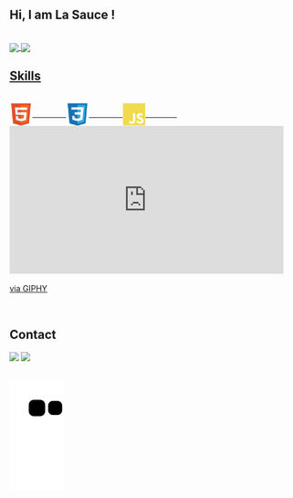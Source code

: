 ## Hi, I am La Sauce ! 
</br>

 <div>
  <a href="https://github.com/eagrundy">
   <img align="center" height="170" src="https://github-readme-stats.vercel.app/api/top-langs/?username=lasauceblanche&layout=compact&langs_count=16&theme=dracula"/>
  <img align="center" src="https://github-readme-stats.vercel.app/api?username=lasauceblanche&show_icons=true&theme=dracula&include_all_commits=true&count_private=true&hide=issues"/>
</div>
 
 ## Skills
<div style="display: inline_block"><br>

  <img height="40" align="center" alt="Erica-HTML" height="30" width="40" src="https://raw.githubusercontent.com/devicons/devicon/master/icons/html5/html5-original.svg">
 &nbsp;&nbsp;&nbsp;&nbsp;&nbsp;&nbsp;&nbsp;&nbsp;&nbsp;&nbsp;&nbsp;&nbsp;&nbsp;
  <img height="40" align="center" alt="Erica-CSS" height="30" width="40" src="https://raw.githubusercontent.com/devicons/devicon/master/icons/css3/css3-original.svg">
  &nbsp;&nbsp;&nbsp;&nbsp;&nbsp;&nbsp;&nbsp;&nbsp;&nbsp;&nbsp;&nbsp;&nbsp;&nbsp;

  <img height="40" align="center"  height="30" width="40" src="https://raw.githubusercontent.com/devicons/devicon/master/icons/javascript/javascript-plain.svg">
  &nbsp;&nbsp;&nbsp;&nbsp;&nbsp;&nbsp;&nbsp;&nbsp;&nbsp;&nbsp;&nbsp;&nbsp;&nbsp;


  <iframe src="https://giphy.com/embed/Wo0Yw7qwzgQak" width="480" height="259" frameBorder="0" class="giphy-embed" allowFullScreen></iframe><p><a href="https://giphy.com/gifs/technoir-art-film-Wo0Yw7qwzgQak">via GIPHY</a></p>
</div>
  
</br>

## Contact 
<div> 
  <a href="https://www.instagram.com/_sweety_riv_/" target="_blank"><img src="https://img.shields.io/badge/-Instagram-%23E4405F?style=for-the-badge&logo=instagram&logoColor=white" target="_blank"></a>
  <a href = "mailto: tom.rivillon@gmail.com"><img src="https://img.shields.io/badge/-Gmail-%23333?style=for-the-badge&logo=gmail&logoColor=white" target="_blank"></a>
 </br>
</br>
 
  ![Snake animation](https://github.com/lasauceblanche/lasauceblanche/blob/output/github-contribution-grid-snake.svg)
 
</div>
